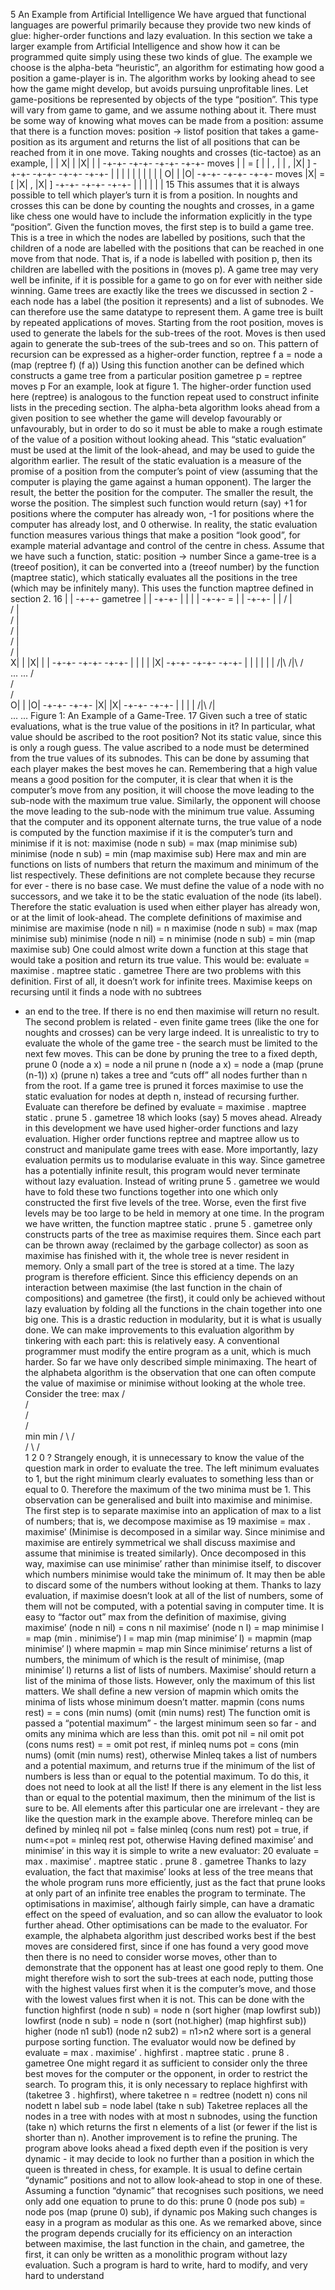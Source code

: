 5 An Example from Artificial Intelligence
We have argued that functional languages are powerful primarily because they
provide two new kinds of glue: higher-order functions and lazy evaluation. In
this section we take a larger example from Artificial Intelligence and show how
it can be programmed quite simply using these two kinds of glue.
The example we choose is the alpha-beta “heuristic”, an algorithm for estimating how good a position a game-player is in. The algorithm works by
looking ahead to see how the game might develop, but avoids pursuing unprofitable lines.
Let game-positions be represented by objects of the type “position”. This
type will vary from game to game, and we assume nothing about it. There must
be some way of knowing what moves can be made from a position: assume that
there is a function
moves: position -> listof position
that takes a game-position as its argument and returns the list of all positions
that can be reached from it in one move. Taking noughts and crosses (tic-tactoe) as an example,
| | X| | |X| | |
-+-+- -+-+- -+-+- -+-+-
moves | | = [ | | , | | , |X| ]
-+-+- -+-+- -+-+- -+-+-
| | | | | | | |
| | O| | |O|
-+-+- -+-+- -+-+-
moves |X| = [ |X| , |X| ]
-+-+- -+-+- -+-+-
| | | | | |
15
This assumes that it is always possible to tell which player’s turn it is from a
position. In noughts and crosses this can be done by counting the noughts and
crosses, in a game like chess one would have to include the information explicitly
in the type “position”.
Given the function moves, the first step is to build a game tree. This is a
tree in which the nodes are labelled by positions, such that the children of a
node are labelled with the positions that can be reached in one move from that
node. That is, if a node is labelled with position p, then its children are labelled
with the positions in (moves p). A game tree may very well be infinite, if it
is possible for a game to go on for ever with neither side winning. Game trees
are exactly like the trees we discussed in section 2 - each node has a label (the
position it represents) and a list of subnodes. We can therefore use the same
datatype to represent them.
A game tree is built by repeated applications of moves. Starting from the
root position, moves is used to generate the labels for the sub-trees of the root.
Moves is then used again to generate the sub-trees of the sub-trees and so on.
This pattern of recursion can be expressed as a higher-order function,
reptree f a = node a (map (reptree f) (f a))
Using this function another can be defined which constructs a game tree from
a particular position
gametree p = reptree moves p
For an example, look at figure 1. The higher-order function used here (reptree) is
analogous to the function repeat used to construct infinite lists in the preceding
section.
The alpha-beta algorithm looks ahead from a given position to see whether
the game will develop favourably or unfavourably, but in order to do so it must
be able to make a rough estimate of the value of a position without looking
ahead. This “static evaluation” must be used at the limit of the look-ahead, and
may be used to guide the algorithm earlier. The result of the static evaluation
is a measure of the promise of a position from the computer’s point of view
(assuming that the computer is playing the game against a human opponent).
The larger the result, the better the position for the computer. The smaller the
result, the worse the position. The simplest such function would return (say)
+1 for positions where the computer has already won, -1 for positions where
the computer has already lost, and 0 otherwise. In reality, the static evaluation
function measures various things that make a position “look good”, for example
material advantage and control of the centre in chess. Assume that we have
such a function,
static: position -> number
Since a game-tree is a (treeof position), it can be converted into a (treeof number) by the function (maptree static), which statically evaluates all the positions
in the tree (which may be infinitely many). This uses the function maptree defined in section 2.
16
| |
-+-+-
gametree | |
-+-+-
| |
| |
-+-+-
= | |
-+-+-
| |
/ | \
/ | \
/ | \
/ | \
/ | \
/ | \
X| | |X| | |
-+-+- -+-+- -+-+-
| | | | |X|
-+-+- -+-+- -+-+-
| | | | | |
/|\ /|\ /\
... ... / \
/ \
/ \
O| | |O|
-+-+- -+-+-
|X| |X|
-+-+- -+-+-
| | | |
/|\ /|\
... ...
Figure 1: An Example of a Game-Tree.
17
Given such a tree of static evaluations, what is the true value of the positions
in it? In particular, what value should be ascribed to the root position? Not
its static value, since this is only a rough guess. The value ascribed to a node
must be determined from the true values of its subnodes. This can be done by
assuming that each player makes the best moves he can. Remembering that a
high value means a good position for the computer, it is clear that when it is
the computer’s move from any position, it will choose the move leading to the
sub-node with the maximum true value. Similarly, the opponent will choose the
move leading to the sub-node with the minimum true value. Assuming that the
computer and its opponent alternate turns, the true value of a node is computed
by the function maximise if it is the computer’s turn and minimise if it is not:
maximise (node n sub) = max (map minimise sub)
minimise (node n sub) = min (map maximise sub)
Here max and min are functions on lists of numbers that return the maximum
and minimum of the list respectively. These definitions are not complete because
they recurse for ever - there is no base case. We must define the value of a node
with no successors, and we take it to be the static evaluation of the node (its
label). Therefore the static evaluation is used when either player has already
won, or at the limit of look-ahead. The complete definitions of maximise and
minimise are
maximise (node n nil) = n
maximise (node n sub) = max (map minimise sub)
minimise (node n nil) = n
minimise (node n sub) = min (map maximise sub)
One could almost write down a function at this stage that would take a position
and return its true value. This would be:
evaluate = maximise . maptree static . gametree
There are two problems with this definition. First of all, it doesn’t work for
infinite trees. Maximise keeps on recursing until it finds a node with no subtrees
- an end to the tree. If there is no end then maximise will return no result. The
second problem is related - even finite game trees (like the one for noughts and
crosses) can be very large indeed. It is unrealistic to try to evaluate the whole
of the game tree - the search must be limited to the next few moves. This can
be done by pruning the tree to a fixed depth,
prune 0 (node a x) = node a nil
prune n (node a x) = node a (map (prune (n-1)) x)
(prune n) takes a tree and “cuts off” all nodes further than n from the root. If
a game tree is pruned it forces maximise to use the static evaluation for nodes
at depth n, instead of recursing further. Evaluate can therefore be defined by
evaluate = maximise . maptree static . prune 5 . gametree
18
which looks (say) 5 moves ahead.
Already in this development we have used higher-order functions and lazy
evaluation. Higher order functions reptree and maptree allow us to construct
and manipulate game trees with ease. More importantly, lazy evaluation permits
us to modularise evaluate in this way. Since gametree has a potentially infinite
result, this program would never terminate without lazy evaluation. Instead of
writing
prune 5 . gametree
we would have to fold these two functions together into one which only constructed the first five levels of the tree. Worse, even the first five levels may be
too large to be held in memory at one time. In the program we have written,
the function
maptree static . prune 5 . gametree
only constructs parts of the tree as maximise requires them. Since each part can
be thrown away (reclaimed by the garbage collector) as soon as maximise has
finished with it, the whole tree is never resident in memory. Only a small part
of the tree is stored at a time. The lazy program is therefore efficient. Since
this efficiency depends on an interaction between maximise (the last function in
the chain of compositions) and gametree (the first), it could only be achieved
without lazy evaluation by folding all the functions in the chain together into
one big one. This is a drastic reduction in modularity, but it is what is usually
done. We can make improvements to this evaluation algorithm by tinkering
with each part: this is relatively easy. A conventional programmer must modify
the entire program as a unit, which is much harder.
So far we have only described simple minimaxing. The heart of the alphabeta algorithm is the observation that one can often compute the value of maximise or minimise without looking at the whole tree. Consider the tree:
max
/ \
/ \
/ \
/ \
min min
/ \ / \
/ \ / \
1 2 0 ?
Strangely enough, it is unnecessary to know the value of the question mark
in order to evaluate the tree. The left minimum evaluates to 1, but the right
minimum clearly evaluates to something less than or equal to 0. Therefore the
maximum of the two minima must be 1. This observation can be generalised
and built into maximise and minimise.
The first step is to separate maximise into an application of max to a list of
numbers; that is, we decompose maximise as
19
maximise = max . maximise’
(Minimise is decomposed in a similar way. Since minimise and maximise are
entirely symmetrical we shall discuss maximise and assume that minimise is
treated similarly). Once decomposed in this way, maximise can use minimise’
rather than minimise itself, to discover which numbers minimise would take
the minimum of. It may then be able to discard some of the numbers without
looking at them. Thanks to lazy evaluation, if maximise doesn’t look at all of
the list of numbers, some of them will not be computed, with a potential saving
in computer time.
It is easy to “factor out” max from the definition of maximise, giving
maximise’ (node n nil) = cons n nil
maximise’ (node n l) = map minimise l
= map (min . minimise’) l
= map min (map minimise’ l)
= mapmin (map minimise’ l)
where mapmin = map min
Since minimise’ returns a list of numbers, the minimum of which is the result of
minimise, (map minimise’ l) returns a list of lists of numbers. Maximise’ should
return a list of the minima of those lists. However, only the maximum of this
list matters. We shall define a new version of mapmin which omits the minima
of lists whose minimum doesn’t matter.
mapmin (cons nums rest) =
= cons (min nums) (omit (min nums) rest)
The function omit is passed a “potential maximum” - the largest minimum seen
so far - and omits any minima which are less than this.
omit pot nil = nil
omit pot (cons nums rest) =
= omit pot rest, if minleq nums pot
= cons (min nums) (omit (min nums) rest), otherwise
Minleq takes a list of numbers and a potential maximum, and returns true if the
minimum of the list of numbers is less than or equal to the potential maximum.
To do this, it does not need to look at all the list! If there is any element in the
list less than or equal to the potential maximum, then the minimum of the list
is sure to be. All elements after this particular one are irrelevant - they are like
the question mark in the example above. Therefore minleq can be defined by
minleq nil pot = false
minleq (cons num rest) pot = true, if num<=pot
= minleq rest pot, otherwise
Having defined maximise’ and minimise’ in this way it is simple to write a new
evaluator:
20
evaluate = max . maximise’ . maptree static . prune 8 . gametree
Thanks to lazy evaluation, the fact that maximise’ looks at less of the tree
means that the whole program runs more efficiently, just as the fact that prune
looks at only part of an infinite tree enables the program to terminate. The
optimisations in maximise’, although fairly simple, can have a dramatic effect
on the speed of evaluation, and so can allow the evaluator to look further ahead.
Other optimisations can be made to the evaluator. For example, the alphabeta algorithm just described works best if the best moves are considered first,
since if one has found a very good move then there is no need to consider worse
moves, other than to demonstrate that the opponent has at least one good reply
to them. One might therefore wish to sort the sub-trees at each node, putting
those with the highest values first when it is the computer’s move, and those
with the lowest values first when it is not. This can be done with the function
highfirst (node n sub) = node n (sort higher (map lowfirst sub))
lowfirst (node n sub) = node n (sort (not.higher) (map highfirst sub))
higher (node n1 sub1) (node n2 sub2) = n1>n2
where sort is a general purpose sorting function. The evaluator would now be
defined by
evaluate = max . maximise’ . highfirst . maptree static .
prune 8 . gametree
One might regard it as sufficient to consider only the three best moves for the
computer or the opponent, in order to restrict the search. To program this, it
is only necessary to replace highfirst with (taketree 3 . highfirst), where
taketree n = redtree (nodett n) cons nil
nodett n label sub = node label (take n sub)
Taketree replaces all the nodes in a tree with nodes with at most n subnodes,
using the function (take n) which returns the first n elements of a list (or fewer
if the list is shorter than n).
Another improvement is to refine the pruning. The program above looks
ahead a fixed depth even if the position is very dynamic - it may decide to look
no further than a position in which the queen is threated in chess, for example.
It is usual to define certain “dynamic” positions and not to allow look-ahead
to stop in one of these. Assuming a function “dynamic” that recognises such
positions, we need only add one equation to prune to do this:
prune 0 (node pos sub) = node pos (map (prune 0) sub),
if dynamic pos
Making such changes is easy in a program as modular as this one. As we
remarked above, since the program depends crucially for its efficiency on an
interaction between maximise, the last function in the chain, and gametree, the
first, it can only be written as a monolithic program without lazy evaluation.
Such a program is hard to write, hard to modify, and very hard to understand